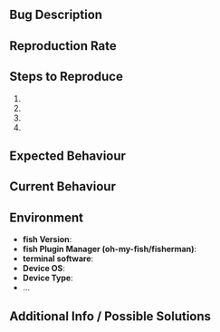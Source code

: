 ## Bug Description

## Reproduction Rate

## Steps to Reproduce
1.
2.
3.
4.

## Expected Behaviour

## Current Behaviour

## Environment
- **fish Version**:
- **fish Plugin Manager (oh-my-fish/fisherman)**:
- **terminal software**:
- **Device OS**:
- **Device Type**:
- ...

## Additional Info / Possible Solutions
